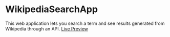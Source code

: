 # WikipediaSearchApp

This web application lets you search a term and see results generated from Wikipedia through an API.
[Live Preview](http://krishnadiamesso.com/development/wikipedia-search-app/index.html)
